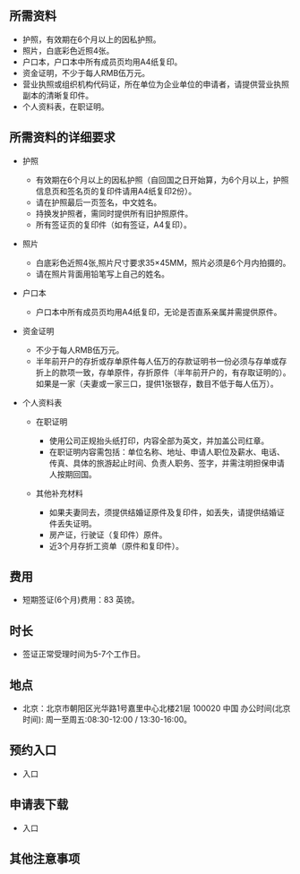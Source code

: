 ## 所需资料
- 护照，有效期在6个月以上的因私护照。
- 照片，白底彩色近照4张。
- 户口本，户口本中所有成员页均用A4纸复印。
- 资金证明，不少于每人RMB伍万元。
- 营业执照或组织机构代码证，所在单位为企业单位的申请者，请提供营业执照副本的清晰复印件。
- 个人资料表，在职证明。
## 所需资料的详细要求
-  护照
      - 有效期在6个月以上的因私护照（自回国之日开始算，为6个月以上，护照信息页和签名页的复印件请用A4纸复印2份）。
      - 请在护照最后一页签名，中文姓名。
      - 持换发护照者，需同时提供所有旧护照原件。
      - 所有签证页的复印件（如有签证，A4复印）。
      
-  照片
      - 白底彩色近照4张,照片尺寸要求35×45MM，照片必须是6个月内拍摄的。
      - 请在照片背面用铅笔写上自己的姓名。
      
-  户口本
      - 户口本中所有成员页均用A4纸复印，无论是否直系亲属并需提供原件。
      
-  资金证明
      - 不少于每人RMB伍万元。
      - 半年前开户的存折或存单原件每人伍万的存款证明书一份必须与存单或存折上的款项一致，存单原件，存折原件（半年前开户的，有存取证明的）。如果是一家（夫妻或一家三口，提供1张银存，数目不低于每人伍万）。
      
-  个人资料表
      - 在职证明
          - 使用公司正规抬头纸打印，内容全部为英文，并加盖公司红章。
          - 在职证明内容需包括：单位名称、地址、申请人职位及薪水、电话、传真、具体的旅游起止时间、负责人职务、签字，并需注明担保申请人按期回国。
          
      - 其他补充材料
         - 如果夫妻同去，须提供结婚证原件及复印件，如丢失，请提供结婚证件丢失证明。
         - 房产证，行驶证（复印件）原件。
         - 近3个月存折工资单（原件和复印件）。
         
## 费用
- 短期签证(6个月)费用：83 英镑。
## 时长
- 签证正常受理时间为5-7个工作日。
## 地点
- 北京：北京市朝阳区光华路1号嘉里中心北楼21层 100020 中国 办公时间(北京时间): 周一至周五:08:30-12:00 / 13:30-16:00。
## 预约入口
- 入口
## 申请表下载
- 入口
## 其他注意事项
